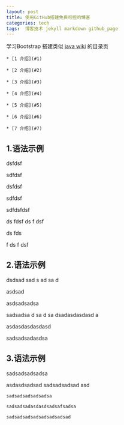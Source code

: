 ```yaml
---
layout: post
title: 使用GitHub搭建免费可控的博客
categories: tech
tags:  博客技术 jekyll markdown github_page
---
```


学习Bootstrap 搭建类似 [java wiki](http://zh.wikipedia.org/wiki/Java) 的目录页


```
* [1 介绍](#1)

* [2 介绍](#2)

* [3 介绍](#3)

* [4 介绍](#4)

* [5 介绍](#5)

* [6 介绍](#6)

* [7 介绍](#7)
```

<h2 id="1">1.语法示例</h2>

dsfdsf

sdfdsf

dsfdsf

sdfdsf

sdfdsfdsf

ds
fdsf
ds
f
dsf

ds
fds

f
ds
f
dsf

<!--more-->

<h2 id="2">2.语法示例</h2>

dsdsad
sad
s
ad
sa
d

asdsad

asdsadsadsa

sadsadsa
d
sa
d
sa
dsadasdasdasd
a

asdasdasdasdasd


sadsadsadasdsa



<h2 id="3">3.语法示例</h2>

sadsadsadsadsa

asdasdsadsad
sadsadsadsad
asd


	sadsadsadsadsadsa

	sadsadsadasdasdsadsafsadsa

	sadsadsadsadsadsadsadsad
